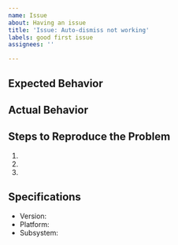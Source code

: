 ```yaml
---
name: Issue
about: Having an issue
title: 'Issue: Auto-dismiss not working'
labels: good first issue
assignees: ''

---
```


## Expected Behavior


## Actual Behavior


## Steps to Reproduce the Problem

  1.
  1.
  1.

## Specifications

  - Version:
  - Platform:
  - Subsystem:
